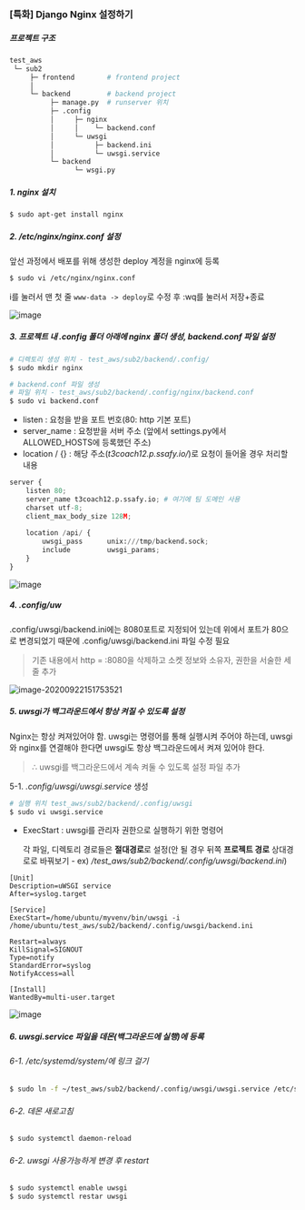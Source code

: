 ### [특화] Django Nginx 설정하기



##### 프로젝트 구조

```python
test_aws
 └─ sub2
 	 ├─ frontend		# frontend project
 	 │
 	 └─ backend			# backend project
 	 	  ├─ manage.py	# runserver 위치
 	 	  ├─ .config
          │		├─ nginx
          │  	│    └─ backend.conf
          │  	└─ uwsgi
          │      	 ├─ backend.ini
          │      	 └─ uwsgi.service
 	 	  └─ backend
 	 	  		└─ wsgi.py
```





##### 1. nginx 설치

```bash
$ sudo apt-get install nginx
```



##### 2. /etc/nginx/nginx.conf 설정

앞선 과정에서 배포를 위해 생성한 deploy 계정을 nginx에 등록

```bash
$ sudo vi /etc/nginx/nginx.conf
```



i를 눌러서 맨 첫 줄 `www-data -> deploy`로 수정 후 :wq를 눌러서 저장+종료

![image](https://user-images.githubusercontent.com/33229855/93848314-3038e700-fce4-11ea-8975-745934dff783.png)





##### 3. 프로젝트 내 .config 폴더 아래에 nginx 폴더 생성, backend.conf 파일 설정

```bash
# 디렉토리 생성 위치 - test_aws/sub2/backend/.config/
$ sudo mkdir nginx

# backend.conf 파일 생성
# 파일 위치 - test_aws/sub2/backend/.config/nginx/backend.conf
$ sudo vi backend.conf
```

- listen : 요청을 받을 포트 번호(80: http 기본 포트)
- server_name : 요청받을 서버 주소 (앞에서 settings.py에서 ALLOWED_HOSTS에 등록했던 주소)
- location / {} : 해당 주소(*t3coach12.p.ssafy.io/*)로 요청이 들어올 경우 처리할 내용

```python
server {
	listen 80;
	server_name t3coach12.p.ssafy.io; # 여기에 팀 도메인 사용
	charset utf-8;
	client_max_body_size 128M;
    
    location /api/ {
        uwsgi_pass		unix:///tmp/backend.sock;
        include			uwsgi_params;
    }
}
```

![image](https://user-images.githubusercontent.com/33229855/93848899-cb7e8c00-fce5-11ea-8aa7-d1efc3563560.png)





##### 4. .config/uw

.config/uwsgi/backend.ini에는 8080포트로 지정되어 있는데 위에서 포트가 80으로 변경되었기 때문에 .config/uwsgi/backend.ini 파일 수정 필요

> 기존 내용에서 http = :8080을 삭제하고 소켓 정보와 소유자, 권한을 서술한 세 줄 추가

![image-20200922151753521](C:\Users\multicampus\AppData\Roaming\Typora\typora-user-images\image-20200922151753521.png)





##### 5. uwsgi가 백그라운드에서 항상 켜질 수 있도록 설정

Nginx는 항상 켜져있어야 함. uwsgi는 명령어를 통해 실행시켜 주어야 하는데, uwsgi와 nginx를 연결해야 한다면 uwsgi도 항상 백그라운드에서 켜져 있어야 한다.

> ∴ uwsgi를 백그라운드에서 계속 켜둘 수 있도록 설정 파일 추가



5-1.   *.config/uwsgi/uwsgi.service* 생성

```bash
# 실행 위치 test_aws/sub2/backend/.config/uwsgi
$ sudo vi uwsgi.service
```



- ExecStart : uwsgi를 관리자 권한으로 실행하기 위한 명령어

  각 파일, 디렉토리 경로들은 **절대경로**로 설정(안 될 경우 뒤쪽 **프로젝트 경로** 상대경로로 바꿔보기 - ex) */test_aws/sub2/backend/.config/uwsgi/backend.ini*)

```service
[Unit]
Description=uWSGI service
After=syslog.target

[Service]
ExecStart=/home/ubuntu/myvenv/bin/uwsgi -i /home/ubuntu/test_aws/sub2/backend/.config/uwsgi/backend.ini

Restart=always
KillSignal=SIGNOUT
Type=notify
StandardError=syslog
NotifyAccess=all

[Install]
WantedBy=multi-user.target
```

![image](https://user-images.githubusercontent.com/33229855/93849581-6a57b800-fce7-11ea-9b74-c69442ca6e39.png)





##### 6. uwsgi.service 파일을 데몬(백그라운드에 실행)에 등록

###### 6-1. /etc/systemd/system/에 링크 걸기

```bash
$ sudo ln -f ~/test_aws/sub2/backend/.config/uwsgi/uwsgi.service /etc/systemd/system/uwsgi.service
```



###### 6-2. 데몬 새로고침

```bash
$ sudo systemctl daemon-reload
```



###### 6-2. uwsgi 사용가능하게 변경 후 restart

```bash
$ sudo systemctl enable uwsgi
$ sudo systemctl restar uwsgi
```



































